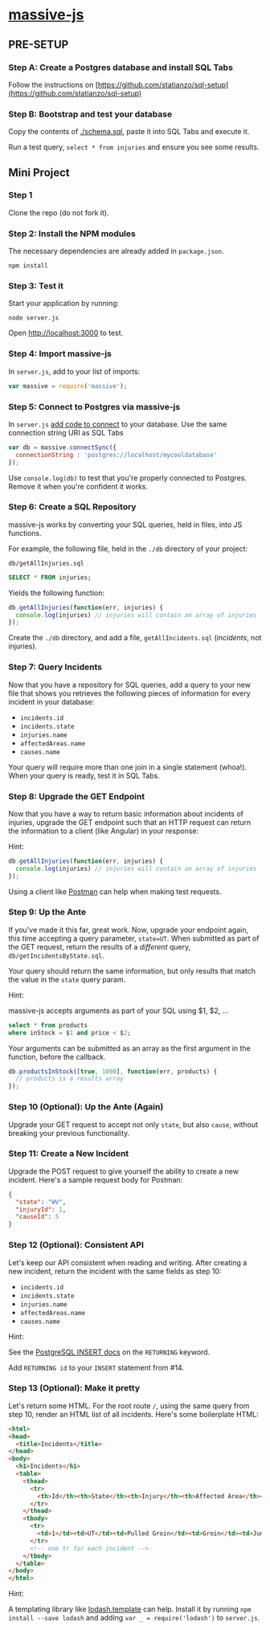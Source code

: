 # [massive-js](https://massive-js.readthedocs.io/en/latest/)

## PRE-SETUP

### Step A: Create a Postgres database and install SQL Tabs

Follow the instructions on [https://github.com/statianzo/sql-setup](https://github.com/statianzo/sql-setup)

### Step B: Bootstrap and test your database
 
Copy the contents of [./schema.sql](https://github.com/statianzo/massive-demo/blob/master/schema.sql),
paste it into SQL Tabs and execute it.

Run a test query, `select * from injuries` and ensure you see some results.

## Mini Project

### Step 1

Clone the repo (do not fork it).

### Step 2: Install the NPM modules

The necessary dependencies are already added in `package.json`.

```
npm install
```

### Step 3: Test it

Start your application by running:

```
node server.js
``` 

Open [http://localhost:3000](http://localhost:3000) to test.

### Step 4: Import massive-js
 
In `server.js`, add to your list of imports:

```js
var massive = require('massive');
```

### Step 5: Connect to Postgres via massive-js

In `server.js` [add code to connect](https://github.com/robconery/massive-js#express-example)
to your database. Use the same connection string URI as SQL Tabs

```js
var db = massive.connectSync({
  connectionString : 'postgres://localhost/mycooldatabase'
});
```

Use `console.log(db)` to test that you're properly connected to Postgres.
Remove it when you're confident it works.

### Step 6: Create a SQL Repository

massive-js works by converting your SQL queries, held in files, into JS functions.

For example, the following file, held in the `./db` directory of your project:

`db/getAllInjuries.sql`
```sql
SELECT * FROM injuries;
```

Yields the following function:

```js
db.getAllInjuries(function(err, injuries) {
  console.log(injuries) // injuries will contain an array of injuries
});
```

Create the `./db` directory, and add a file, `getAllIncidents.sql`
(_incidents_, not injuries).

### Step 7: Query Incidents

Now that you have a repository for SQL queries, add a query to your new file
that shows you retrieves the following pieces of information for every incident
in your database:

* `incidents.id`
* `incidents.state`
* `injuries.name`
* `affectedAreas.name`
* `causes.name`

Your query will require more than one join in a single statement (whoa!). When
your query is ready, test it in SQL Tabs.

### Step 8: Upgrade the GET Endpoint

Now that you have a way to return basic information about incidents of
injuries, upgrade the GET endpoint such that an HTTP request can return the
information to a client (like Angular) in your response:

Hint:

```js
db.getAllInjuries(function(err, injuries) {
  console.log(injuries) // injuries will contain an array of injuries
});
```

Using a client like [Postman](https://www.getpostman.com/) can help when making
test requests.

### Step 9: Up the Ante

If you've made it this far, great work. Now, upgrade your endpoint again, this
time accepting a query parameter, `state=UT`. When  submitted as part of the
GET request, return the results of a _different_ query, `db/getIncidentsByState.sql`.

Your query should return the same information, but only results that match the
value in the `state` query param.

Hint:

massive-js accepts arguments as part of your SQL using $1, $2, ...

```sql
select * from products
where inStock = $1 and price < $2;
```

Your arguments can be submitted as an array as the first argument in the
function, before the callback.

```js
db.productsInStock([true, 1000], function(err, products) {
  // products is a results array
});
```

### Step 10 (Optional): Up the Ante (Again)

Upgrade your GET request to accept not only `state`, but also `cause`,
without breaking your previous functionality.

### Step 11: Create a New Incident

Upgrade the POST request to give yourself the ability to create a new incident.
Here's a sample request body for Postman:

```json
{
  "state": "WV",
  "injuryId": 1,
  "causeId": 5
}
```

### Step 12 (Optional): Consistent API

Let's keep our API consistent when reading and writing. After creating a new
incident, return the incident with the same fields as step 10:

* `incidents.id`
* `incidents.state`
* `injuries.name`
* `affectedAreas.name`
* `causes.name`

Hint:

See the [PostgreSQL INSERT docs](https://www.postgresql.org/docs/9.6/static/sql-insert.html)
on the `RETURNING` keyword.

Add `RETURNING id` to your `INSERT` statement from #14.


### Step 13 (Optional): Make it pretty

Let's return some HTML. For the root route `/`, using the same query from step 10, render an HTML list
of all incidents. Here's some boilerplate HTML:

```html
<html>
<head>
  <title>Incidents</title>
</head>
<body>
  <h1>Incidents</h1>
  <table>
    <thead>
      <tr>
        <th>Id</th><th>State</th><th>Injury</th><th>Affected Area</th><th>Cause</th>
      </tr>
    </thead>
    <tbody>
      <tr>
        <td>1</td><td>UT</td><td>Pulled Groin</td><td>Groin</td><td>Jumping jacks</td>
      </tr>
      <!-- one tr for each incident -->
    </tbody>
  </table>
</body>
</html>
```

Hint:

A templating library like [lodash.template](https://lodash.com/docs/4.17.1#template) can help.
Install it by running `npm install --save lodash` and adding `var _ = require('lodash')` to `server.js`.
